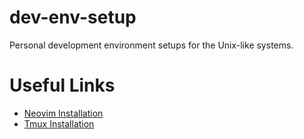 # dev-env-setup
Personal development environment setups for the Unix-like systems.

# Useful Links
- [Neovim Installation](https://github.com/neovim/neovim/wiki/Installing-Neovim)
- [Tmux Installation](https://github.com/tmux/tmux/wiki/Installing)

